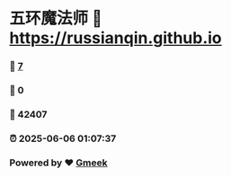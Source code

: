 # 五环魔法师 :link: https://russianqin.github.io 
### :page_facing_up: [7](https://russianqin.github.io/tag.html) 
### :speech_balloon: 0 
### :hibiscus: 42407 
### :alarm_clock: 2025-06-06 01:07:37 
### Powered by :heart: [Gmeek](https://github.com/Meekdai/Gmeek)
